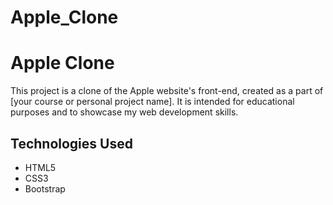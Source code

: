 # Apple_Clone
# Apple Clone

This project is a clone of the Apple website's front-end, created as a part of [your course or personal project name]. It is intended for educational purposes and to showcase my web development skills.




## Technologies Used

- HTML5
- CSS3
- Bootstrap


